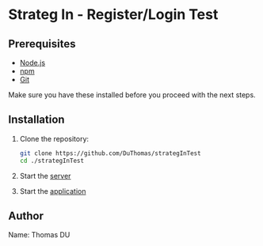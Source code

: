 # Strateg In - Register/Login Test

## Prerequisites

- [Node.js](https://nodejs.org/en/)
- [npm](https://www.npmjs.com/)
- [Git](https://git-scm.com/)

Make sure you have these installed before you proceed with the next steps.

## Installation

1. Clone the repository:

   ```bash
   git clone https://github.com/DuThomas/strategInTest
   cd ./strategInTest
   ```

2. Start the [server](./server/README.md)

3. Start the [application](./client/README.md)

## Author

Name: Thomas DU
